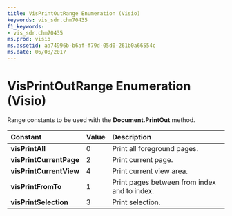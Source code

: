 ```yaml
---
title: VisPrintOutRange Enumeration (Visio)
keywords: vis_sdr.chm70435
f1_keywords:
- vis_sdr.chm70435
ms.prod: visio
ms.assetid: aa74996b-b6af-f79d-05d0-261b0a66554c
ms.date: 06/08/2017
---
```



# VisPrintOutRange Enumeration (Visio)

Range constants to be used with the **Document.PrintOut** method.



|**Constant**|**Value**|**Description**|
|:-----|:-----|:-----|
| **visPrintAll**|0|Print all foreground pages.|
| **visPrintCurrentPage**|2|Print current page.|
| **visPrintCurrentView**|4|Print current view area.|
| **visPrintFromTo**|1|Print pages between from index and to index.|
| **visPrintSelection**|3|Print selection.|

